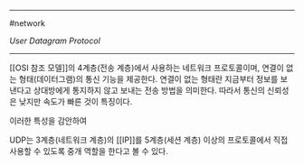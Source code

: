 
---

#network 

*User Datagram Protocol*

---

[[OSI 참조 모델]]의 4계층(전송 계층)에서 사용하는 네트워크 프로토콜이며, 연결이 없는 형태(데이터그램)의 통신 기능을 제공한다. 연결이 없는 형태란 지금부터 정보를 보낸다고 상대방에게 통지하지 않고 보내는 전송 방법을 의미한다. 따라서 통신의 신뢰성은 낮지만 속도가 빠른 것이 특징이다.

이러한 특성을 감안하여 

UDP는 3계층(네트워크 계층)의 [[IP]]를 5계층(세션 계층) 이상의 프로토콜에서 직접 사용할 수 있도록 중개 역할을 한다고 볼 수 있다.